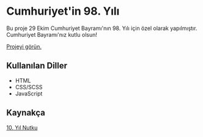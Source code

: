 # Cumhuriyet'in 98. Yılı
Bu proje 29 Ekim Cumhuriyet Bayramı'nın 98. Yılı için özel olarak yapılmıştır. Cumhuriyet Bayramı'nız kutlu olsun!

[Projeyi görün.](https://cumhuriyetin-98inci-yili.vercel.app/)

## Kullanılan Diller
* HTML
* CSS/SCSS
* JavaScript

## Kaynakça
[10. Yıl Nutku](https://www.youtube.com/watch?v=wQPtkbAiRrU)
